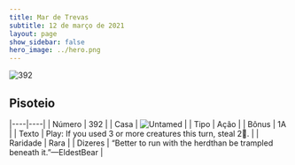 ```yaml
---
title: Mar de Trevas
subtitle: 12 de março de 2021
layout: page
show_sidebar: false
hero_image: ../hero.png
---
```


![392](https://cdn.keyforgegame.com/media/card_front/pt/496_392_QV8XP6G2RJ4V_pt.png)

## Pisoteio

|----|----|
| Número | 392 |
| Casa | ![Untamed](https://archonarcana.com/images/thumb/b/bd/Untamed.png/22px-Untamed.png "Indomados") |
| Tipo | Ação |
| Bônus | 1A |
| Texto | Play: If you used 3 or more creatures this turn, steal 2. |
| Raridade | Rara |
| Dizeres | “Better to run with the herd<softreturn>than be trampled beneath it.”<softreturn>—Eldest<nonbreak>Bear |
